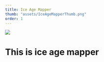 ```yaml
---
title: Ice Age Mapper
thumb: "assets/IceAgeMapperThumb.png"
order: 1
---
```



<img src="{{site.url}}/{{page.thumb}}" />

<h1>This is ice age mapper</h1>
